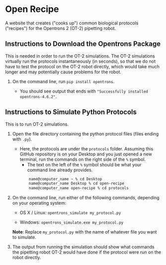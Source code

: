 # Open Recipe
A website that creates ("cooks up") common biological protocols ("recipes") for the Opentrons 2 (OT-2) pipetting robot.


## Instructions to Download the Opentrons Package
This is needed in order to run the OT-2 simulations. The OT-2 simulations virtually run the protocols instantaneously (in seconds), so that we do not have to test the protocol on the OT-2 robot directly, which would take much longer and may potentially cause problems for the robot.

1. On the command line, run `pip install opentrons`. 

    - You should see output that ends with `"Successfully installed opentrons-4.6.2"`.


## Instructions to Simulate Python Protocols
This is to run OT-2 simulations.

1. Open the file directory containing the python protocol files (files ending with `.py`).

    - Here, the protocols are under the `protocols` folder. Assuming this GitHub repository is on your Desktop and you just opened a new terminal, run the commands on the right side of the `%` symbol. 
        - The text on the left of the `%` symbol should be what your command line already provides.
        ```zsh
            name@computer_name ~ % cd Desktop
            name@computer_name Desktop % cd open-recipe
            name@computer_name open-recipe % cd protocols
        ```

2. On the command line, run either of the following commands, depending on your operating system:
    
    - OS X / Linux: `opentrons_simulate my_protocol.py`

    - Windows: `opentrons_simulate.exe my_protocol.py`

    **Note**: Replace `my_protocol.py` with the name of whatever file you want to simulate.

3. The output from running the simulation should show what commands the pipetting robot OT-2 would have done if the protocol were run on the robot directly.
